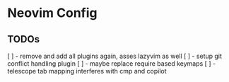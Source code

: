 # Neovim Config


## TODOs
[ ] - remove and add all plugins again, asses lazyvim as well
[ ] - setup git conflict handling plugin
[ ] - maybe replace require based keymaps
[ ] - telescope tab mapping interferes with cmp and copilot
